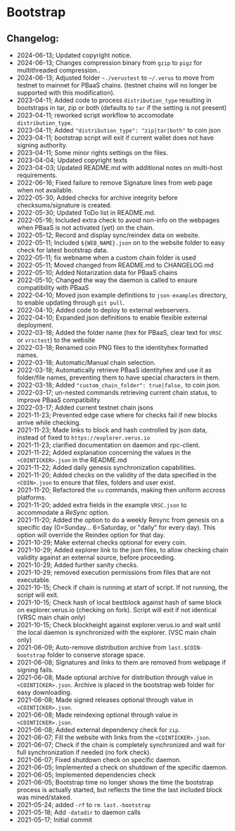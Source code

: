 # Bootstrap
## Changelog:

 - 2024-06-13; Updated copyright notice.
 - 2024-06-13; Changes compression binary from `gzip` to `pigz` for multithreaded compression..
 - 2024-06-13; Adjusted folder `~./verustest` to `~/.verus` to move from testnet to mainnet for PBaaS chains. (testnet chains will no longer be supported with this modification).
 - 2023-04-11; Added code to process `distribution_type` resulting in bootstraps in tar, zip or both (defaults to `tar` if the setting is not present)
 - 2023-04-11; reworked script workflow to accomodate `distribution_type`.
 - 2023-04-11; Added `"distribution_type": "zip|tar|both"` to coin json
 - 2023-04-11; bootstrap script will exit if current wallet does not have signing authority.
 - 2023-04-11; Some minor rights settings on the files.
 - 2023-04-04; Updated copyright texts
 - 2023-04-03; Updated README.md with additional notes on multi-host requirements.
 - 2022-06-16; Fixed failure to remove Signature lines from web page when not available.
 - 2022-05-30; Added checks for archive integrity before checksums/signature is created.
 - 2022-05-30; Updated ToDo list in README.md. 
 - 2022-05-16; Included extra check to avoid non-info on the webpages when PBaaS is not activated (yet) on the chain.
 - 2022-05-12; Record and display sync/reindex data on website.
 - 2022-05-11; Included `${WEB_NAME}.json` on to the website folder to easy check for latest bootstrap data.
 - 2022-05-11; fix webname when a custom chain folder is used
 - 2022-05-11; Moved changed from README.md to CHANGELOG.md
 - 2022-05-10; Added Notarization data for PBaaS chains
 - 2022-05-10; Changed the way the daemon is called to ensure compatibility with PBaaS
 - 2022-04-10; Moved json example definitions to `json-examples` directory, to enable updating through `git pull`.
 - 2022-04-10; Added code to deploy to external webservers.
 - 2022-04-10; Expanded json definitions to enable flexible external deployment.
 - 2022-03-18; Added the folder name (hex for PBaaS, clear text for `VRSC` or `vrsctest`) to the website
 - 2022-03-18; Renamed coin PNG files to the identityhex formatted names.
 - 2022-03-18; Automatic/Manual chain selection.
 - 2022-03-18; Automatically retrieve PBaaS identityhex and use it as folder/file names, preventing them to have special characters in them.
 - 2022-03-18; Added `"custom_chain_folder": true|false,` to coin json.
 - 2022-03-17; un-nested commands retrieving current chain status, to improve PBaaS compatibility
 - 2022-03-17; Added current testnet chain jsons
 - 2021-11-23; Prevented edge case where for checks fail if new blocks arrive while checking.
 - 2021-11-23; Made links to block and hash controlled by json data, instead of fixed to `https://explorer.verus.io`
 - 2021-11-23; clarified documentation on daemon and rpc-client.
 - 2021-11-22; Added explanation concerning the values in the `<COINTICKER>.json` in the README.md
 - 2021-11-22; Added daily genesis synchronization capabilities.
 - 2021-11-20; Added checks on the validity of the data specified in the `<COIN>.json` to ensure that files, folders and user exist.
 - 2021-11-20; Refactored the `su` commands, making then uniform accross platforms.
 - 2021-11-20; added extra fields in the example `VRSC.json` to accommodate a *ReSync* option.
 - 2021-11-20; Added the option to do a weekly Resync from genesis on a specific day (0=Sunday... 6=Saturday, or "daily" for every day). This option will override the Reindex option for that day.
 - 2021-10-29; Make external checks optional for every coin.
 - 2021-10-29; Added explorer link to the json files, to allow checking chain validity against an external source, before proceeding.
 - 2021-10-29; Added further sanity checks.
 - 2021-10-29; removed execution permissions from files that are not executable.
 - 2021-10-15; Check if chain is running at start of script. If not running, the script will exit.
 - 2021-10-15; Check hash of local bestblock against hash of same block on explorer.verus.io (checking on fork). Script will exit if not identical (VRSC main chain only)
 - 2021-10-15; Check blockheight against explorer.verus.io and wait until the local daemon is synchronized with the explorer. (VSC main chain only)
 - 2021-06-09; Auto-remove distribution archive from `last.$COIN-bootstrap` folder to conserve storage space.
 - 2021-06-08; Signatures and links to them are removed from webpage if signing fails.
 - 2021-06-08; Made optional archive for distribution through value in `<COINTICKER>.json`. Archive is placed in the bootstrap web folder for easy downloading.
 - 2021-06-08; Made signed releases optional through value in `<COINTICKER>.json`.
 - 2021-06-08; Made reindexing optional through value in `<COINTICKER>.json`.
 - 2021-06-08; Added external dependency check for `zip`.
 - 2021-06-07; Fill the website with links from the `<COINTICKER>.json`.
 - 2021-06-07; Check if the chain is completely synchronized and wait for full synchronization if needed (no fork check).
 - 2021-06-07; Fixed shutdown check on specific daemon.
 - 2021-06-05; Implemented a check on shutdown of the specific daemon.
 - 2021-06-05; Implemented dependencies check
 - 2021-06-05; Bootstrap time no longer shows the time the bootstrap process is actually started, but reflects the time the last included block was mined/staked.
 - 2021-05-24; added `-rf` to `rm last.-bootstrap`
 - 2021-05-18; Add `-datadir` to daemon calls
 - 2021-05-17; Initial commit
